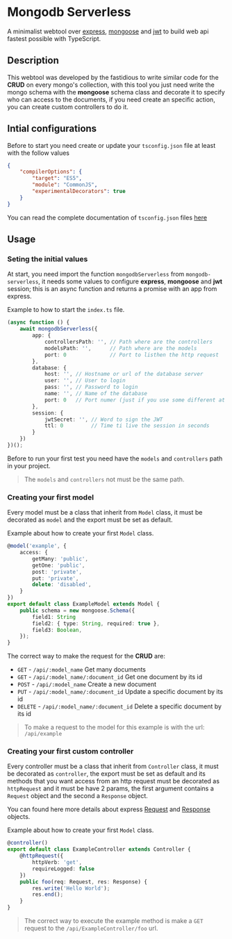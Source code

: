 # Mongodb Serverless

A minimalist webtool over [express](https://github.com/expressjs/express),
[mongoose](https://github.com/Automattic/mongoose) and [jwt](https://jwt.io/)
to build web api fastest possible with TypeScript.

## Description

This webtool was developed by the fastidious to write similar code for the
**CRUD** on every mongo's collection, with this tool you just need write the
mongo schema with the **mongoose** schema class and decorate it to specify who
can access to the documents, if you need create an specific action, you can
create custom controllers to do it.

## Intial configurations

Before to start you need create or update your `tsconfig.json` file at least
with the follow values

```json
{
    "compilerOptions": {
        "target": "ES5",
        "module": "CommonJS",
        "experimentalDecorators": true
    }
}
```

You can read the complete documentation of `tsconfig.json` files
[here](https://www.typescriptlang.org/docs/handbook/tsconfig-json.html)

## Usage

### Seting the initial values

At start, you need import the function `mongodbServerless` from
`mongodb-serverless`, it needs some values to configure **express**,
**mongoose** and **jwt** session; this is an async function and returns a
promise with an app from express.

Example to how to start the `index.ts` file.

```typescript
(async function () {
    await mongodbServerless({
        app: {
            controllersPath: '', // Path where are the controllers
            modelsPath: '',      // Path where are the models
            port: 0              // Port to listhen the http request
        },
        database: {
            host: '', // Hostname or url of the database server
            user: '', // User to login
            pass: '', // Password to login
            name: '', // Name of the database
            port: 0   // Port numer (just if you use some different at the 27017)
        },
        session: {
            jwtSecret: '', // Word to sign the JWT
            ttl: 0         // Time ti live the session in seconds
        }
    })
})();
```

Before to run your first test you need have the `models` and `controllers` path
in your project.

> The `models` and `controllers` not must be the same path.

### Creating your first model

Every model must be a class that inherit from `Model` class, it must be
decorated as `model` and the export must be set as default.

Example about how to create your first `Model` class.

```typescript
@model('example', {
    access: {
        getMany: 'public',
        getOne: 'public',
        post: 'private',
        put: 'private',
        delete: 'disabled',
    }
})
export default class ExampleModel extends Model {
    public schema = new mongoose.Schema({
        field1: String
        field2: { type: String, required: true },
        field3: Boolean,
    });
}
```

The correct way to make the request for the **CRUD** are:

* `GET` - `/api/:model_name` Get many documents
* `GET` - `/api/:model_name/:document_id` Get one document by its id
* `POST` - `/api/:model_name` Create a new document
* `PUT` - `/api/:model_name/:document_id` Update a specific document by its id
* `DELETE` - `/api/:model_name/:document_id` Delete a specific document by its id

> To make a request to the model for this example is with the url: `/api/example`

### Creating your first custom controller

Every controller must be a class that inherit from `Controller` class, it must
be decorated as `controller`, the export must be set as default and its methods
that you want access from an http request must be decorated as `httpRequest`
and it must be have 2 params, the first argument contains a `Request` object
and the second a `Response` object.

You can found here more details about express
[Request](https://expressjs.com/es/api.html#req) and
[Response](https://expressjs.com/es/api.html#res) objects.

Example about how to create your first `Model` class.

```typescript
@controller()
export default class ExampleController extends Controller {
    @httpRequest({
        httpVerb: 'get',
        requireLogged: false
    })
    public foo(req: Request, res: Response) {
        res.write('Hello World');
        res.end();
    }
}
```

> The correct way to execute the example method is make a `GET` request to the
>  `/api/ExampleController/foo` url.